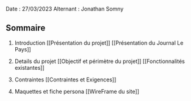 Date : 27/03/2023
Alternant : Jonathan Somny


## Sommaire

1. Introduction
	[[Présentation du projet]]
	[[Présentation du Journal Le Pays]]
	
2. Details du projet
	[[Objectif et périmètre du projet]]
	[[Fonctionnalités existantes]]
	
3. Contraintes
	[[Contraintes et Exigences]]

4. Maquettes et  fiche persona
	[[WireFrame du site]]
